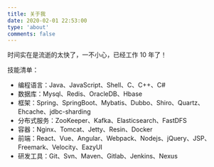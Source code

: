 ```yaml
---
title: 关于我
date: 2020-02-01 22:53:00
type: 'about'
comments: false
---
```


时间实在是流逝的太快了，一不小心，已经工作 10 年了！

技能清单：

- 编程语言：Java、JavaScript、Shell、C、C++、C#
- 数据库：Mysql、Redis、OracleDB、Hbase
- 框架：Spring、SpringBoot、Mybatis、Dubbo、Shiro、Quartz、Ehcache、jdbc-sharding
- 分布式服务：ZooKeeper、Kafka、Elasticsearch、FastDFS
- 容器：Nginx、Tomcat、Jetty、Resin、Docker
- 前端：React、Vue、Angular、Webpack、Nodejs、jQuery、JSP、Freemark、Velocity、EazyUI
- 研发工具：Git、Svn、Maven、Gitlab、Jenkins、Nexus
